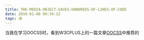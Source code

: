 ```yaml
---
title: THE-MEDIA-OBJECT-SAVES-HUNDREDS-OF-LINES-OF-CODE
date: 2016-01-08 09:34:12
tags: 译
---
```


当我在学习OOCSS时，看到W3CPLUS上的一篇文章[OOCSS](http://www.w3cplus.com/blog/tags/284.html)中推荐的
